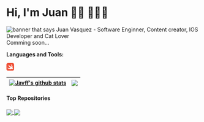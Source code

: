 # Hi, I'm Juan 🤟🏽 👨🏽‍💻

<img src="" alt="banner that says Juan Vasquez - Software Enginner, Content creator, IOS Developer and Cat Lover">
Comming soon... 


**Languages and Tools:**  

<code><img height="20" src="https://raw.githubusercontent.com/github/explore/80688e429a7d4ef2fca1e82350fe8e3517d3494d/topics/swift/swift.png"></code>

 <a href="https://github.com/anuraghazra/github-readme-stats"><img align="center" src="https://github-readme-stats.vercel.app/api?username=javff&show_icons=true&include_all_commits=true&theme=buefy&hide_border=true" alt="Javff's github stats" /></a> | <a href="https://github.com/anuraghazra/github-readme-stats"><img align="center" src="https://github-readme-stats.vercel.app/api/top-langs/?username=javff&layout=compact&theme=buefy&hide_border=true" /></a> |
| ------------- | ------------- |

#### Top Repositories


<a href="https://github.com/anuraghazra/github-readme-stats">
  <img align="center" src="https://github-readme-stats.vercel.app/api/pin/?username=javff&repo=JKUI&theme=buefy" />
</a>
<a href="https://github.com/anuraghazra/anuraghazra.github.io">
  <img align="center" src="https://github-readme-stats.vercel.app/api/pin/?username=javff&repo=raywenderich-downloader&theme=buefy" />
</a>

<br />
<br />
